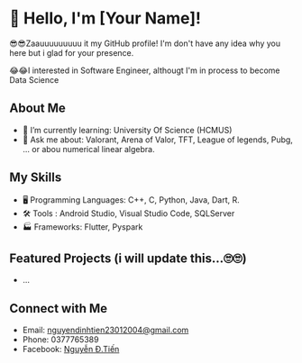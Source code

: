 # 👋 Hello, I'm [Your Name]!

😎😎Zaauuuuuuuuu it my GitHub profile! I'm don't have any idea why you here but i glad for your presence.

😂😂I interested in Software Engineer, althougt I'm in process to become Data Science
## About Me
- 🌱 I’m currently learning: University Of Science (HCMUS)
- 💬 Ask me about: Valorant, Arena of Valor, TFT, League of legends, Pubg, ... or abou numerical linear algebra.

## My Skills
- 🖥 Programming Languages: C++, C, Python, Java, Dart, R.
- 🛠 Tools : Android Studio, Visual Studio Code, SQLServer
- 🏭 Frameworks: Flutter, Pyspark
## Featured Projects (i will update this...🙄🙄)
- ... 

## Connect with Me
- Email: [nguyendinhtien23012004@gmail.com](nguyendinhtien23012004@gmail.com)
- Phone: 0377765389
- Facebook: [Nguyễn Đ.Tiến](https://www.facebook.com/poi.name)
